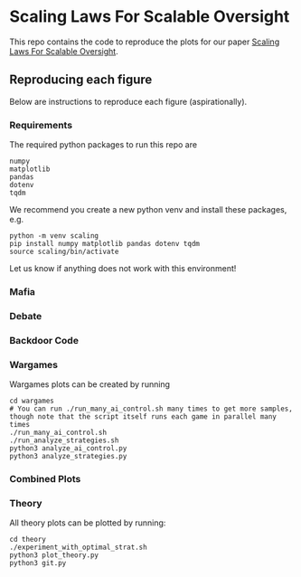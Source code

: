 # Scaling Laws For Scalable Oversight

This repo contains the code to reproduce the plots for our paper [Scaling Laws For Scalable Oversight](https://arxiv.org/abs/2504.18530
).



## Reproducing each figure

Below are instructions to reproduce each figure (aspirationally). 

### Requirements


The required python packages to run this repo are
```
numpy
matplotlib
pandas
dotenv
tqdm
```
We recommend you create a new python venv and install these packages, e.g.
```
python -m venv scaling
pip install numpy matplotlib pandas dotenv tqdm
source scaling/bin/activate
```
Let us know if anything does not work with this environment!


### Mafia

### Debate


### Backdoor Code


### Wargames

Wargames plots can be created by running
```
cd wargames
# You can run ./run_many_ai_control.sh many times to get more samples, though note that the script itself runs each game in parallel many times
./run_many_ai_control.sh 
./run_analyze_strategies.sh
python3 analyze_ai_control.py
python3 analyze_strategies.py
```

### Combined Plots

### Theory

All theory plots can be plotted by running:

```
cd theory
./experiment_with_optimal_strat.sh
python3 plot_theory.py
python3 git.py
```
